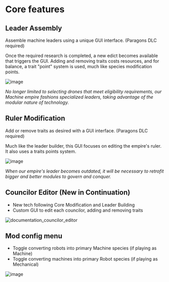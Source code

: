 # Core features

## Leader Assembly
Assemble machine leaders using a unique GUI interface. (Paragons DLC required)

Once the required research is completed, a new edict becomes available that triggers the GUI. Adding and removing traits costs resources, and for balance, a trait "point" system is used, much like species modification points.

![image](https://github.com/openly-retro/stellaris-machine-robot-expansion/assets/3236094/b5395a9b-56d6-4a7b-aedd-a041049fc7f5)

_No longer limited to selecting drones that meet eligibility requirements, our Machine empire fashions specialized leaders, taking advantage of the modular nature of technology._

## Ruler Modification
Add or remove traits as desired with a GUI interface. (Paragons DLC required)

Much like the leader builder, this GUI focuses on editing the empire's ruler. It also uses a traits points system.

![image](https://github.com/openly-retro/stellaris-machine-robot-expansion/assets/3236094/6d84d6fd-bd2d-4bd7-8831-28a1391af2f0)

_When our empire's leader becomes outdated, it will be necessary to retrofit bigger and better modules to govern and conquer._

## Councilor Editor (New in Continuation)

- New tech following Core Modification and Leader Building
- Custom GUI to edit each councilor, adding and removing traits

![documentation_councilor_editor](https://github.com/openly-retro/stellaris-machine-robot-expansion/assets/3236094/986cf08d-88eb-4b34-a1de-a2b4f5402760)

## Mod config menu

- Toggle converting robots into primary Machine species (if playing as Machine)
- Toggle converting machines into primary Robot species (if playing as Mechanical)

![image](https://github.com/openly-retro/stellaris-machine-robot-expansion/assets/3236094/edd669e8-7716-4667-bc96-f0271bef479c)
